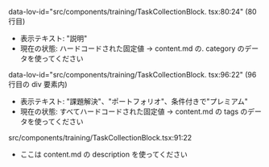 data-lov-id="src/components/training/TaskCollectionBlock.
tsx:80:24" (80 行目)

- 表示テキスト: "説明"
- 現在の状態: ハードコードされた固定値
  → content.md の. category のデータを使ってください

data-lov-id="src/components/training/TaskCollectionBlock.
tsx:96:22" (96 行目の div 要素内)

- 表示テキスト:
  "課題解決"、"ポートフォリオ"、条件付きで"プレミアム"
- 現在の状態: すべてハードコードされた固定値
  → content.md の tags のデータを使ってください

src/components/training/TaskCollectionBlock.tsx:91:22

- ここは content.md の description を使ってください
